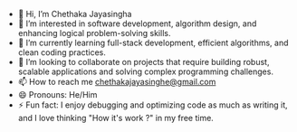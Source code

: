 - 👋 Hi, I’m  Chethaka Jayasingha
- 👀 I’m interested in software development, algorithm design, and enhancing logical problem-solving skills.
- 🌱 I’m currently learning full-stack development, efficient algorithms, and clean coding practices.
- 💞️ I’m looking to collaborate on projects that require building robust, scalable applications and solving complex programming challenges.
- 📫 How to reach me chethakajayasinghe@gmail.com 
- 😄 Pronouns: He/Him
- ⚡ Fun fact: I enjoy debugging and optimizing code as much as writing it, and I love thinking "How it's work ?" in my free time.

<!---
ChethakaJayasingha/ChethakaJayasingha is a ✨ special ✨ repository because its `README.md` (this file) appears on your GitHub profile.
You can click the Preview link to take a look at your changes.
--->
